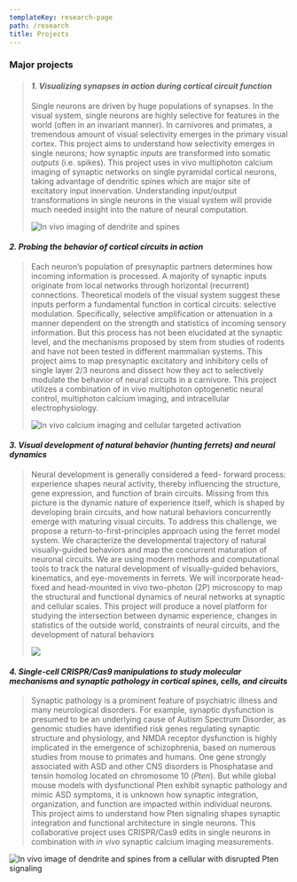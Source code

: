 ```yaml
---
templateKey: research-page
path: /research
title: Projects
---
```

<!--StartFragment-->

### Major projects

> #### ***1. Visualizing synapses in action during cortical circuit function***
>
> Single neurons are driven by huge populations of synapses. In the visual system, single neurons are highly selective for features in the world (often in an invariant manner). In carnivores and primates, a tremendous amount of visual selectivity emerges in the primary visual cortex. This project aims to understand how selectivity emerges in single neurons; how synaptic *inputs* are transformed into somatic *outputs* (i.e. spikes). This project uses in vivo multiphoton calcium imaging of synaptic networks on single pyramidal cortical neurons, taking advantage of dendritic spines which are major site of excitatory input innervation. Understanding input/output transformations in single neurons in the visual system will provide much needed insight into the nature of neural computation.
>
> ![In vivo imaging of dendrite and spines](/img/1.gif)

#### ***2. Probing the behavior of cortical circuits in action***

> Each neuron’s population of presynaptic partners determines how incoming information is processed. A majority of synaptic inputs originate from local networks through horizontal (recurrent) connections. Theoretical models of the visual system suggest these inputs perform a fundamental function in cortical circuits: selective modulation. Specifically, selective amplification or attenuation in a manner dependent on the strength and statistics of incoming sensory information. But this process has not been elucidated at the synaptic level, and the mechanisms proposed by stem from studies of rodents and have not been tested in different mammalian systems. This project aims to map presynaptic excitatory and inhibitory cells of single layer 2/3 neurons and dissect how they act to selectively modulate the behavior of neural circuits in a carnivore. This project utilizes a combination of in vivo multiphoton optogenetic neural control, multiphoton calcium imaging, and intracellular electrophysiology.
>
> ![In vivo calcium imaging and cellular targeted activation](/img/2.gif)

#### ***3﻿. Visual development of natural behavior (hunting ferrets) and neural dynamics***

> ﻿Neural development is generally considered a feed- forward process: experience shapes neural activity, thereby influencing the structure, gene expression, and function of brain circuits. Missing from this picture is the dynamic nature of experience itself, which is shaped by developing brain circuits, and how natural behaviors concurrently emerge with maturing visual circuits. To address this challenge, we propose a return-to-first-principles approach using the ferret model system. We characterize the developmental trajectory of natural visually-guided behaviors and map the concurrent maturation of neuronal circuits. We are using modern methods and computational tools to track the natural development of visually-guided behaviors, kinematics, and eye-movements in ferrets. We will incorporate head-fixed and head-mounted in vivo two-photon (2P) microscopy to map the structural and functional dynamics of neural networks at synaptic and cellular scales. This project will produce a novel platform for studying the intersection between dynamic experience, changes in statistics of the outside world, constraints of neural circuits, and the development of natural behaviors
>
> ![](/img/bs__grabstr_july.2023_v7d_reduced.png)

#### ***4. Single-cell CRISPR/Cas9 manipulations to study molecular mechanisms and synaptic pathology in cortical spines, cells, and circuits***

> Synaptic pathology is a prominent feature of psychiatric illness and many neurological disorders. For example, synaptic dysfunction is presumed to be an underlying cause of Autism Spectrum Disorder, as genomic studies have identified risk genes regulating synaptic structure and physiology, and NMDA receptor dysfunction is highly implicated in the emergence of schizophrenia, based on numerous studies from mouse to primates and humans. One gene strongly associated with ASD and other CNS disorders is Phosphatase and tensin homolog located on chromosome 10 (*Pten*). But while global mouse models with dysfunctional Pten exhibit synaptic pathology and mimic ASD symptoms, it is unknown how synaptic integration, organization, and function are impacted within individual neurons. This project aims to understand how Pten signaling shapes synaptic integration and functional architecture in single neurons. This collaborative project uses CRISPR/Cas9 edits in single neurons in combination with *in vivo* synaptic calcium imaging measurements.

![In vivo image of dendrite and spines from a cellular with disrupted Pten signaling](/img/3.png)